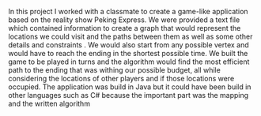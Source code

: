 In this project I worked with a classmate to create a game-like application based on the reality show Peking Express. We were provided a text file which contained information to create a graph that would represent the locations we could visit and the paths between them as well as some other details and constraints . We would also start from any possible vertex and would have to reach the ending in the shortest possible time. 
We built the game to be played in turns and the algorithm would find the most efficient path to the ending that was withing our possible budget, all while considering the locations of other players and if those locations were occupied. 
The application was build in Java but it could have been build in other languages such as C# because the important part was the mapping and the written algorithm